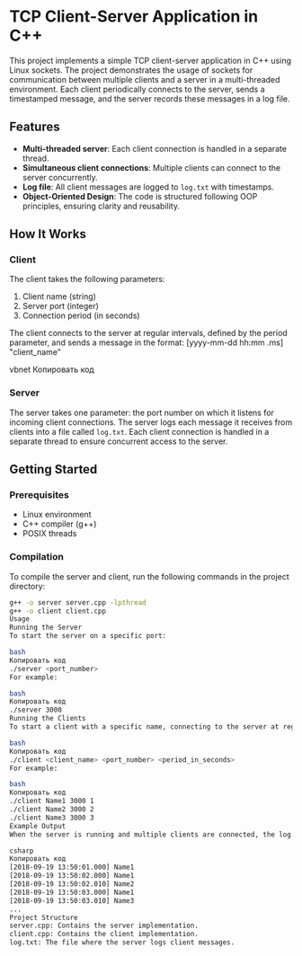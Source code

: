 # TCP Client-Server Application in C++

This project implements a simple TCP client-server application in C++ using Linux sockets. The project demonstrates the usage of sockets for communication between multiple clients and a server in a multi-threaded environment. Each client periodically connects to the server, sends a timestamped message, and the server records these messages in a log file.

## Features

- **Multi-threaded server**: Each client connection is handled in a separate thread.
- **Simultaneous client connections**: Multiple clients can connect to the server concurrently.
- **Log file**: All client messages are logged to `log.txt` with timestamps.
- **Object-Oriented Design**: The code is structured following OOP principles, ensuring clarity and reusability.

## How It Works

### Client

The client takes the following parameters:
1. Client name (string)
2. Server port (integer)
3. Connection period (in seconds)

The client connects to the server at regular intervals, defined by the period parameter, and sends a message in the format:
[yyyy-mm-dd hh:mm
.ms] "client_name"

vbnet
Копировать код

### Server

The server takes one parameter: the port number on which it listens for incoming client connections. The server logs each message it receives from clients into a file called `log.txt`. Each client connection is handled in a separate thread to ensure concurrent access to the server.

## Getting Started

### Prerequisites

- Linux environment
- C++ compiler (g++)
- POSIX threads

### Compilation

To compile the server and client, run the following commands in the project directory:

```bash
g++ -o server server.cpp -lpthread
g++ -o client client.cpp
Usage
Running the Server
To start the server on a specific port:

bash
Копировать код
./server <port_number>
For example:

bash
Копировать код
./server 3000
Running the Clients
To start a client with a specific name, connecting to the server at regular intervals:

bash
Копировать код
./client <client_name> <port_number> <period_in_seconds>
For example:

bash
Копировать код
./client Name1 3000 1
./client Name2 3000 2
./client Name3 3000 3
Example Output
When the server is running and multiple clients are connected, the log.txt file will look similar to:

csharp
Копировать код
[2018-09-19 13:50:01.000] Name1
[2018-09-19 13:50:02.000] Name1
[2018-09-19 13:50:02.010] Name2
[2018-09-19 13:50:03.000] Name1
[2018-09-19 13:50:03.010] Name3
...
Project Structure
server.cpp: Contains the server implementation.
client.cpp: Contains the client implementation.
log.txt: The file where the server logs client messages.